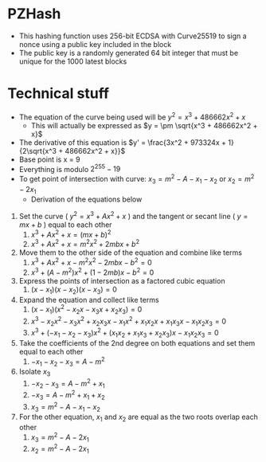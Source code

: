 # PZHash
- This hashing function uses 256-bit ECDSA with Curve25519 to sign a nonce using a public key included in the block
- The public key is a randomly generated 64 bit integer that must be unique for the 1000 latest blocks

# Technical stuff
- The equation of the curve being used will be $y^2 = x^3 + 486662x^2 + x$
	- This will actually be expressed as $y = \pm \sqrt{x^3 + 486662x^2 + x}$
- The derivative of this equation is $y' = \frac{3x^2 + 973324x + 1}{2\sqrt{x^3 + 486662x^2 + x}}$
- Base point is x = 9
- Everything is modulo $2^{255} - 19$
- To get point of intersection with curve: $x_3 = m^2 - A - x_1 - x_2$ or $x_2 = m^2 - 2x_1$
	- Derivation of the equations below

1. Set the curve ( $y^2 = x^3 + Ax^2 + x$ ) and the tangent or secant line ( $y = mx + b$ ) equal to each other
	1. $x^3 + Ax^2 + x = (mx + b)^2$
	2. $x^3 + Ax^2 + x = m^2x^2 + 2mbx + b^2$
2. Move them to the other side of the equation and combine like terms
	1. $x^3 + Ax^2 + x - m^2x^2 - 2mbx - b^2 = 0$
	2. $x^3 + (A - m^2)x^2 + (1 - 2mb)x - b^2 = 0$
3. Express the points of intersection as a factored cubic equation
	1. $(x - x_1)(x - x_2)(x - x_3) = 0$
4. Expand the equation and collect like terms
	1. $(x - x_1)(x^2 - x_2x - x_3x + x_2x_3) = 0$
	2. $x^3 - x_2x^2 - x_3x^2 + x_2x_3x - x_1x^2 + x_1x_2x + x_1x_3x - x_1x_2x_3 = 0$
	3. $x^3 + (-x_1 - x_2 - x_3)x^2 + (x_1x_2 + x_1x_3 + x_2x_3)x - x_1x_2x_3 = 0$
5. Take the coefficients of the 2nd degree on both equations and set them equal to each other
	1. $-x_1 - x_2 - x_3 = A - m^2$
6. Isolate $x_3$
	1. $-x_2 - x_3 = A - m^2 + x_1$
	2. $-x_3 = A - m^2 + x_1 + x_2$
	3. $x_3 = m^2 - A - x_1 - x_2$
7. For the other equation, $x_1$ and $x_2$ are equal as the two roots overlap each other
	1. $x_3 = m^2 - A - 2x_1$
	2. $x_2 = m^2 - A - 2x_1$
